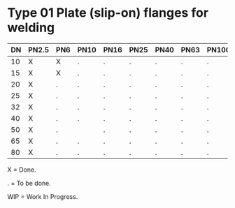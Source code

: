 # Type 01 Plate (slip-on) flanges for welding

| DN | PN2.5 | PN6 | PN10 | PN16 | PN25 | PN40 | PN63 | PN100 | PN160 | PN250 | PN320 | PN400 |
|----|-------|-------|-----|------|------|------|------|------|-------|-------|-------|-------|
| 10 | X     | X     | .   | .    | .    | .    | .    | .    | .     |       |       |       |
| 15 | X     | X     | .   | .    | .    | .    | .    | .    | .     |       |       |       |
| 20 | X     | .     | .   | .    | .    | .    | .    | .    | .     |       |       |       |
| 25 | X     | .     | .   | .    | .    | .    | .    | .    | .     |       |       |       |
| 32 | X     | .     | .   | .    | .    | .    | .    | .    | .     |       |       |       |
| 40 | X     | .     | .   | .    | .    | .    | .    | .    | .     |       |       |       |
| 50 | X     | .|    | .   | .    | .    | .    | .    | .    | .     |       |       |       |
| 65 | X     | .     | .   | .    | .    | .    | .    | .    | .     |       |       |       |
| 80 | X     | .     | .   | .    | .    | .    | .    | .    | .     |       |       |       |

X = Done.

. = To be done.

WIP = Work In Progress.
